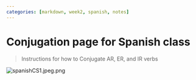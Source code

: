```yaml
---
categories: [markdown, week2, spanish, notes]
---
```

# Conjugation page for Spanish class
> Instructions for how to Conjugate AR, ER, and IR verbs

![spanishCS1.jpeg.png]({{site.baseurl}}/images/bobthefarmer-1.png)